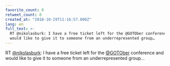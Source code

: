 ```yaml
---
favorite_count: 0
retweet_count: 0
created_at: "2018-10-29T11:16:57.000Z"
lang: en
full_text: >-
  RT @nikolasburk: I have a free ticket left for the @GOTOber conference and
  would like to give it to someone from an underrepresented group…
---
```


RT [@nikolasburk](https://twitter.com/nikolasburk): I have a free ticket left
for the [@GOTOber](https://twitter.com/GOTOber) conference and would like to
give it to someone from an underrepresented group…
